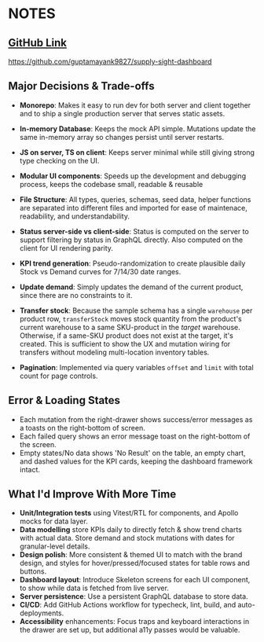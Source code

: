 # NOTES

## [GitHub Link](https://github.com/guptamayank9827/supply-sight-dashboard)
https://github.com/guptamayank9827/supply-sight-dashboard

## Major Decisions & Trade-offs
- **Monorepo**: Makes it easy to run dev for both server and client together and to ship a single production server that serves static assets.

- **In-memory Database**: Keeps the mock API simple. Mutations update the same in-memory array so changes persist until server restarts.

- **JS on server, TS on client**: Keeps server minimal while still giving strong type checking on the UI.

- **Modular UI components**: Speeds up the development and debugging process, keeps the codebase small, readable & reusable

- **File Structure**: All types, queries, schemas, seed data, helper functions are separated into different files and imported for ease of maintenace, readability, and understandability.

- **Status server-side vs client-side**: Status is computed on the server to support filtering by status in GraphQL directly. Also computed on the client for UI rendering parity.

- **KPI trend generation**: Pseudo-randomization to create plausible daily Stock vs Demand curves for 7/14/30 date ranges.

- **Update demand**: Simply updates the demand of the current product, since there are no constraints to it.

- **Transfer stock**: Because the sample schema has a single `warehouse` per product row, `transferStock` moves stock quantity from the product's current warehouse to a same SKU-product in the *target* warehouse. Otherwise, if a same-SKU product does not exist at the target, it's created. This is sufficient to show the UX and mutation wiring for transfers without modeling multi-location inventory tables.

- **Pagination**: Implemented via query variables `offset` and `limit` with total count for page controls.

## Error & Loading States
- Each mutation from the right-drawer shows success/error messages as a toasts on the right-bottom of screen.
- Each failed query shows an error message toast on the right-bottom of the screen.
- Empty states/No data shows 'No Result' on the table, an empty chart, and dashed values for the KPI cards, keeping the dashboard framework intact.

## What I'd Improve With More Time
- **Unit/Integration tests** using Vitest/RTL for components, and Apollo mocks for data layer.
- **Data modelling** store KPIs daily to directly fetch & show trend charts with actual data. Store demand and stock mutations with dates for granular-level details.
- **Design polish**: More consistent & themed UI to match with the brand design, and styles for hover/pressed/focused states for table rows and buttons.
- **Dashboard layout**: Introduce Skeleton screens for each UI component, to show while data is fetched from live server.
- **Server persistence**: Use a persistent GraphQL database to store data.
- **CI/CD**: Add GitHub Actions workflow for typecheck, lint, build, and auto-deployments.
- **Accessibility** enhancements: Focus traps and keyboard interactions in the drawer are set up, but additional a11y passes would be valuable.